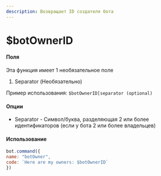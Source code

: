 ```yaml
---
description: Возвращает ID создателя бота
---
```


# $botOwnerID

#### Поля <a id="fields"></a>

Эта функция имеет 1 необязательное поле

1. Separator \(Необязательно\)

Пример использования: `$botOwnerID[separator (optional)`

#### Опции <a id="options"></a>

* Separator - Символ/буква, разделяющая 2 или более идентификаторов \(если у бота 2 или более владельцев\)

#### Использование <a id="usage"></a>

```javascript
bot.command({
name: "botOwner",
code: `Here are my owners: $botOwnerID`
})
```

